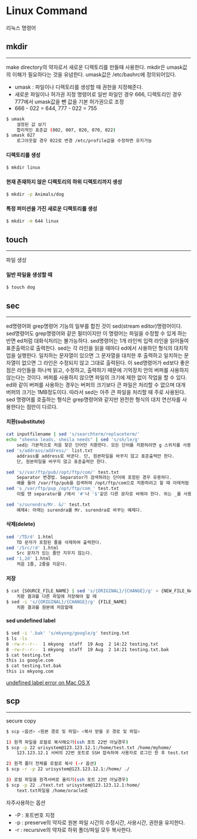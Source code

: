 # Linux Command
리눅스 명령어

## mkdir
---
make directory의 약자로서 새로운 디렉토리를 만들때 사용한다. mkdir은 umask값의 이해가 필요하다는 것을 유념한다.
umask값은 /etc/bashrc에 정의되어있다.
* umask : 파일이나 디렉토리를 생성할 때 권한을 지정해준다.
* 새로운 파일이나 허가권 지정 명령어로 일반 파일인 경우 666, 디렉토리인 경우 777에서 umask값을 뺀 값을 기본 허가권으로 조정
* 666 - 022 = 644, 777 - 022 = 755
```bash
$ umask
    설정된 값 보기
    합리적인 표준값 (002, 007, 020, 070, 022)
$ umask 027
    로그아웃할 경우 022로 변경 /etc/profile값을 수정하면 유지가능
```

#### 디렉토리를 생성
```bash
$ mkdir linux
```

#### 현재 존재하지 않은 디렉토리의 하위 디렉토리까지 생성
```bash
$ mkdir -p Animals/dog
```

#### 특정 퍼미션을 가진 새로운 디렉토리를 생성
```bash
$ mkdir -m 644 linux
```

## touch
---
파일 생성

#### 일반 파일을 생성할 때
```bash
$ touch dog
```

## sec
---
ed명령어와 grep명령어 기능의 일부를 합친 것이 sed(stream editor)명령어이다.
sed명령어도 grep명령어와 같은 필터이지만 이 명령어는 파일을 수정할 수 있게 하는 반면 ed처럼 대화식처리는 불가능하다.
sed명령어는 1개 라인씩 입력 라인을 읽어들여 표준출력으로 출력한다.
sed는 각 라인을 읽을 때마다 ed에서 사용하던 형식의 대치작업을 실행한다.
일치하는 문자열이 있으면 그 문자열을 대치한 후 출력하고 일치하는 문자열이 없으면 그 라인은 수정되지 않고 그대로 출력된다.
이 sed명령어가 ed보다 좋은 점은 라인들을 하나씩 읽고, 수정하고, 출력하기 때문에 기억장치 안의 버퍼를 사용하지 않는다는 것이다.
버퍼를 사용하지 않으면 파일의 크기에 제한 없이 작업을 할 수 있다.
ed와 같이 버퍼를 사용하는 경우는 버퍼의 크기보다 큰 파일은 처리할 수 없으며 대개 버퍼의 크기는 1MB정도이다.
따라서 sed는 아주 큰 파일을 처리할 때 주로 사용된다.
sed 명령어를 호출하는 형식은 grep명령어와 같지만 완전한 형식의 대치 연산자를 사용한다는 점만이 다르다.

#### 치환(substitute)
```bash
cat inputfilename | sed 's/searchterm/replaceterm/'
echo "sheena leads, sheila needs" | sed 's/sh/le/g'
    sed는 기본적으로 처음 찾은 단어만 치환한다. 모든 단어를 치환하려면 g 스위치를 사용해야 한다.
sed 's/addrass/address/' list.txt
    addrass를 address로 바꾼다. 단, 원본파일을 바꾸지 않고 표준출력만 한다.
    단, 원본파일을 바꾸지 않고 표준출력만 한다.

sed 's//var/ftp/pub//opt/ftp/com/' test.txt
    Separator 변경법. Separator가 검색하려는 단어에 포함된 경우 유용하다.
    예를 들어 /var/ftp/pub을 검색하여 /opt/ftp/com으로 치환하려고 할 때 아래처럼 해도 제대로 작동하지 않는다.
sed 's_/var/ftp/pup_/opt/ftp/com_' test.txt
    이럴 땐 separator를 /에서 '#'나 '$'같은 다른 문자로 바꿔야 한다. 위는 _를 사용하는 예제다.

sed 's/surendra/Mr. &/' test.txt
    예제4: 아래는 surendra를 Mr. surendra로 바꾸는 예제다.
```

#### 삭제(delete)
```bash
sed '/TD/d' 1.html
    TD 문자가 포함된 줄을 삭제하여 출력한다.
sed '/Src/!d' 1.html
    Src 문자가 있는 줄만 지우지 않는다.
sed '1,2d' 1.html
    처음 1줄, 2줄을 지운다.
```

#### 저장
```bash
$ cat {SOURCE_FILE_NAME} | sed 's/{ORIGINAL}/{CHANGE}/g' > {NEW_FILE_NAME}
    치환 결과를 다른 파일에 저장해야 할 때
$ sed -i 's/{ORIGINAL}/{CHANGE}/g' {FILE_NAME}
    치환 결과를 원본에 저장할때
```

#### sed undefined label
```bash
$ sed -i '.bak' 's/mkyong/google/g' testing.txt
$ ls -ls
8 -rw-r--r--  1 mkyong  staff  19 Aug  2 14:22 testing.txt
8 -rw-r--r--  1 mkyong  staff  19 Aug  2 14:21 testing.txt.bak
$ cat testing.txt
this is google.com
$ cat testing.txt.bak
this is mkyong.com
```
[undefined label error on Mac OS X](https://www.mkyong.com/mac/sed-command-hits-undefined-label-error-on-mac-os-x/)

## scp
---
secure copy
```bash
$ scp <옵션> <원본 경로 및 파일> <복사 받을 곳 경로 및 파일>

1) 원격 파일을 로컬로 복사해오기(ssh 포트 22번 아닐경우)
$ scp -p 22 urisystem@123.123.12.1:/home/test.txt /home/myhome/
    123.123.12.1 서버의 22번 포트로 SSH 접속하여 사용자로 로그인 한 후 test.txt 파일을 /home/oracle /아래에 복사

2) 원격 폴더 전체를 로컬로 복사 (-r 옵션)
$ scp -r -p 22 urisystem@123.123.12.1:/home/ ./

3) 로컬 파일을 원격서버로 올리기(ssh 포트 22번 아닐경우)
$ scp -p 22 ./text.txt urisystem@123.123.12.1:home/
    text.txt파일을 /home/oracle로
```
자주사용하는 옵션
* -P : 포트번호 지정
* -p : preserve의 약자로 원본 파일 시간의 수정시간, 사용시간, 권한을 유지한다.
* -r : recursive의 약자로 하위 폴더/파일 모두 복사한다.